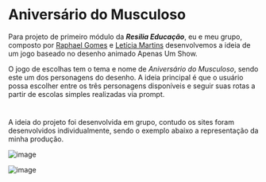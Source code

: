 # Aniversário do Musculoso

Para projeto de primeiro módulo da _**Resilia Educação**_, eu e meu grupo, composto por [Raphael Gomes](https://github.com/RaaphaelGomesS) e [Letícia Martins](https://github.com/letxns) desenvolvemos a ideia de um jogo baseado no desenho animado Apenas Um Show.

O jogo de escolhas tem o tema e nome de *Aniversário do Musculoso*, sendo este um dos personagens do desenho. A ideia principal é que o usuário possa escolher entre os três personagens disponíveis e seguir suas rotas a partir de escolas simples realizadas via prompt.

#

A ideia do projeto foi desenvolvida em grupo, contudo os sites foram desenvolvidos individualmente, sendo o exemplo abaixo a representação da minha produção.

![image](https://user-images.githubusercontent.com/102565368/173413329-e55ce0be-48ea-4dcc-8fcb-08c1bebb1b4c.png)

![image](https://user-images.githubusercontent.com/102565368/173415553-e910e46c-c4b0-4b73-8d31-205acbf1eba9.png)

